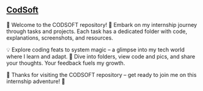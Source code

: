 ## [CodSoft](https://www.linkedin.com/company/codsoft/)

👋 Welcome to the CODSOFT repository! 🚀 Embark on my internship journey through tasks and projects. Each task has a dedicated folder with code, explanations, screenshots, and resources.

💡 Explore coding feats to system magic – a glimpse into my tech world where I learn and adapt. 🔧 Dive into folders, view code and pics, and share your thoughts. Your feedback fuels my growth.

🙌 Thanks for visiting the CODSOFT repository – get ready to join me on this internship adventure! 🎉
